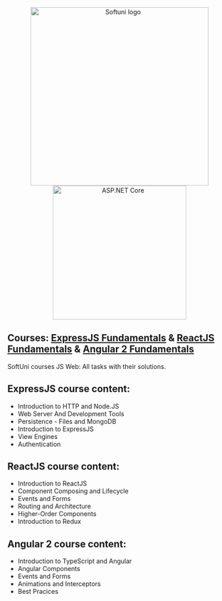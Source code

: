 <p align="center">
	<a href="https://softuni.bg/"><img src="https://www.jobs.bg/assets/logo/2017-09-01/b_6e048c01c340d967f2a6e540e9825d46.png" alt="Softuni logo" width="400" align="center"></a>
	<a href="https://nodejs.org/en/"><img src="https://cdn.auth0.com/blog/js-fatigue/JSLogo.png" alt="ASP.NET Core" width="300" align="center"></a>
<p>

## Courses: [ExpressJS Fundamentals](https://softuni.bg/trainings/1981/expressjs-fundamentals-may-2018) & [ReactJS Fundamentals](https://softuni.bg/trainings/2022/reactjs-fundamentals-june-2018/internal) & [Angular 2 Fundamentals](https://softuni.bg/trainings/2037/angular-fundamentals-july-2018/internal)
SoftUni courses JS Web: All tasks with their solutions.

## ExpressJS course content:
- Introduction to HTTP and Node.JS
- Web Server And Development Tools
- Persistence - Files and MongoDB
- Introduction to ExpressJS
- View Engines
- Authentication

## ReactJS course content:
- Introduction to ReactJS
- Component Composing and Lifecycle
- Events and Forms
- Routing and Architecture
- Higher-Order Components
- Introduction to Redux

## Angular 2 course content:
- Introduction to TypeScript and Angular
- Angular Components
- Events and Forms
- Animations and Interceptors
- Best Pracices
